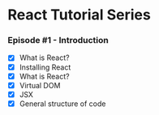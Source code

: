 # React Tutorial Series

### Episode #1 - Introduction
- [x] What is React?
- [x] Installing React
- [x] What is React?
- [x] Virtual DOM
- [x] JSX
- [x] General structure of code
